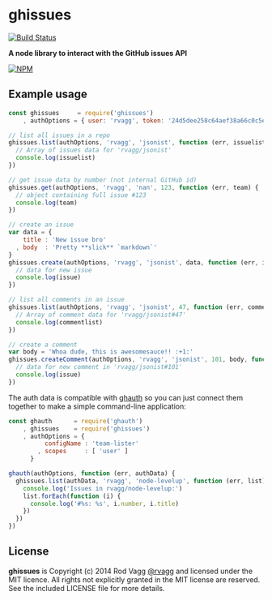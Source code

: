 # ghissues

[![Build Status](https://secure.travis-ci.org/rvagg/ghissues.png)](http://travis-ci.org/rvagg/ghissues)

**A node library to interact with the GitHub issues API**

[![NPM](https://nodei.co/npm/ghissues.png?mini=true)](https://nodei.co/npm/ghissues/)

## Example usage

```js
const ghissues     = require('ghissues')
    , authOptions = { user: 'rvagg', token: '24d5dee258c64aef38a66c0c5eca459c379901c2' }

// list all issues in a repo
ghissues.list(authOptions, 'rvagg', 'jsonist', function (err, issuelist) {
  // Array of issues data for 'rvagg/jsonist'
  console.log(issuelist)
})

// get issue data by number (not internal GitHub id)
ghissues.get(authOptions, 'rvagg', 'nan', 123, function (err, team) {
  // object containing full issue #123
  console.log(team)
})

// create an issue
var data = {
    title : 'New issue bro'
  , body  : 'Pretty **slick** `markdown`'
}
ghissues.create(authOptions, 'rvagg', 'jsonist', data, function (err, issue) {
  // data for new issue
  console.log(issue)
})

// list all comments in an issue
ghissues.list(authOptions, 'rvagg', 'jsonist', 47, function (err, commentlist) {
  // Array of comment data for 'rvagg/jsonist#47'
  console.log(commentlist)
})

// create a comment
var body = 'Whoa dude, this is awesomesauce!! :+1:'
ghissues.createComment(authOptions, 'rvagg', 'jsonist', 101, body, function (err, issue) {
  // data for new comment in 'rvagg/jsonist#101'
  console.log(issue)
})
```


The auth data is compatible with [ghauth](https://github.com/rvagg/ghauth) so you can just connect them together to make a simple command-line application:

```js
const ghauth      = require('ghauth')
    , ghissues    = require('ghissues')
    , authOptions = {
          configName : 'team-lister'
        , scopes     : [ 'user' ]
      }

ghauth(authOptions, function (err, authData) {
  ghissues.list(authData, 'rvagg', 'node-levelup', function (err, list) {
    console.log('Issues in rvagg/node-levelup:')
    list.forEach(function (i) {
      console.log('#%s: %s', i.number, i.title) 
    })
  })
})
```


## License

**ghissues** is Copyright (c) 2014 Rod Vagg [@rvagg](https://github.com/rvagg) and licensed under the MIT licence. All rights not explicitly granted in the MIT license are reserved. See the included LICENSE file for more details.
